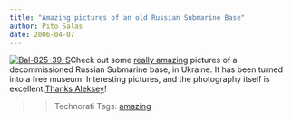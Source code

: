 ```yaml
---
title: "Amazing pictures of an old Russian Submarine Base"
author: Pito Salas
date: 2006-04-07
---
```



>>

>>
[![Bal-825-39-S](https://i0.wp.com/s3.media.squarespace.com/production/1075723/12829350/weblogs/weblog/images/bal-825-39-s.jpg?resize=400%2C260)](<http://russos.livejournal.com/210363.html?thread=2131387>)Check
out some [really
amazing](<http://russos.livejournal.com/210363.html?thread=2131387>) pictures
of a decommissioned Russian Submarine base, in Ukraine. It has been turned
into a free museum. Interesting pictures, and the photography itself is
excellent.[Thanks Aleksey](<http://blog.noizeramp.com/>)!

>>

>> Technorati Tags: [amazing](<http://www.technorati.com/tag/amazing>)


